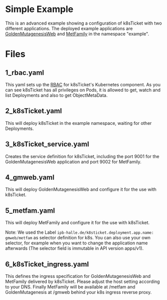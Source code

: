 # Simple Example
This is an advanced example showing a configuration of k8sTicket with two different applications.
The deployed example applications are [GoldenMutagenesisWeb](https://msbi.ipb-halle.de/GoldenMutagenesis/) and [MetFamily](https://github.com/ipb-halle/MetFamily) in the namespace "example".

# Files
## 1_rbac.yaml
This yaml sets up the [RBAC](https://kubernetes.io/docs/reference/access-authn-authz/rbac/) for k8sTicket's Kubernetes component.
As you can see k8sTicket has all privileges on Pods, it is allowed to get, watch and list Deployments and also to get ObjectMetaData.

## 2_k8sTicket.yaml
This will deploy k8sTicket in the example namespace, waiting for other Deployments.

## 3_k8sTicket_service.yaml
Creates the service definition for k8sTicket, including the port 9001 for the GoldenMutagenesisWeb application and port 9002 for MetFamily.

## 4_gmweb.yaml
This will deploy GoldenMutagenesisWeb and configure it for the use with k8sTicket.

## 5_metfam.yaml
This will deploy MetFamily and configure it for the use with k8sTicket.

Note: We used the Label `ipb-halle.de/k8sticket.deployment.app.name: gmweb/metfam` as selector definition for k8s. You can also use your own selector, for example when you want to change the application name afterwards (The selector field is immutable in API version apps/v1).

## 6_k8sTicket_ingress.yaml
This defines the ingress specification for GoldenMutagenesisWeb and MetFamily delivered by k8sTicket.
Please adjust the host setting according to your DNS.
Finally MetFamily will be available at /metfam and GoldenMutagenesis at /gmweb behind your k8s ingress reverse proxy.

